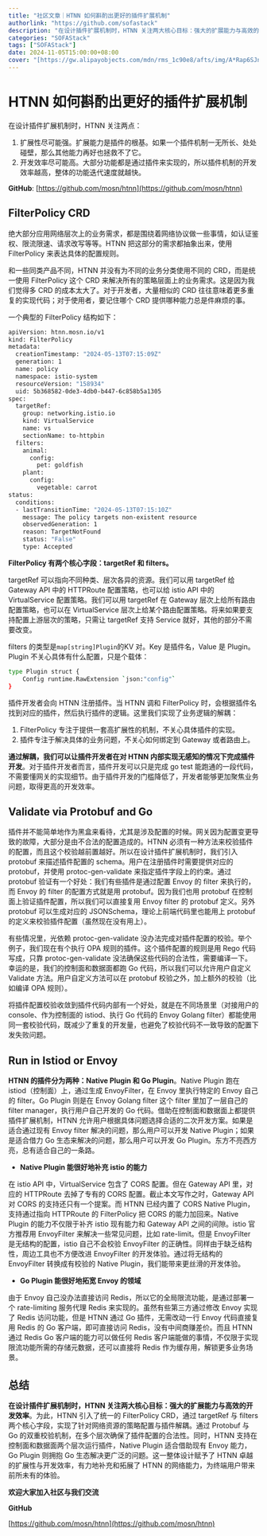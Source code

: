 ```yaml
---
title: "社区文章｜HTNN 如何斟酌出更好的插件扩展机制"
authorlink: "https://github.com/sofastack"
description: "在设计插件扩展机制时，HTNN 关注两大核心目标：强大的扩展能力与高效的开发效率。为此，HTNN 引入了统一的 FilterPolicy CRD，通过 targetRef 与 filters 两个核心字段，实现了针对网络资源的策略配置与插件解耦"
categories: "SOFAStack"
tags: ["SOFAStack"]
date: 2024-11-05T15:00:00+08:00
cover: "[https://gw.alipayobjects.com/mdn/rms_1c90e8/afts/img/A*Rap6SJnP9f0AAAAAAAAAAAAAARQnAQ](https://img.alicdn.com/imgextra/i3/O1CN01FFfozQ2803gDYqkjo_!!6000000007869-0-tps-1080-459.jpg)"
---
```


# HTNN 如何斟酌出更好的插件扩展机制

在设计插件扩展机制时，HTNN 关注两点：

1. 扩展性尽可能强。扩展能力是插件的根基。如果一个插件机制一无所长、处处碰壁，那么其他能力再好也拯救不了它。
2. 开发效率尽可能高。大部分功能都是通过插件来实现的，所以插件机制的开发效率越高，整体的功能迭代速度就越快。

**GitHub**: [https://github.com/mosn/htnn](https://github.com/mosn/htnn)

## FilterPolicy CRD

绝大部分应用网络层次上的业务需求，都是围绕着网络协议做一些事情，如认证鉴权、限流限速、请求改写等等。HTNN 把这部分的需求都抽象出来，使用 FilterPolicy 来表达具体的配置规则。

和一些同类产品不同，HTNN 并没有为不同的业务分类使用不同的 CRD，而是统一使用 FilterPolicy 这个 CRD 来解决所有的策略层面上的业务需求。这是因为我们觉得多 CRD 的成本太大了。对于开发者，大量相似的 CRD 往往意味着更多重复的实现代码；对于使用者，要记住哪个 CRD 提供哪种能力总是件麻烦的事。

一个典型的 FilterPolicy 结构如下：

```bash
apiVersion: htnn.mosn.io/v1
kind: FilterPolicy
metadata:
  creationTimestamp: "2024-05-13T07:15:09Z"
  generation: 1
  name: policy
  namespace: istio-system
  resourceVersion: "158934"
  uid: 5b368582-0de3-4db0-b447-6c858b5a1305
spec:
  targetRef:
    group: networking.istio.io
    kind: VirtualService
    name: vs
    sectionName: to-httpbin
  filters:
    animal:
      config:
        pet: goldfish
    plant:
      config:
        vegetable: carrot
status:
  conditions:
  - lastTransitionTime: "2024-05-13T07:15:10Z"
    message: The policy targets non-existent resource
    observedGeneration: 1
    reason: TargetNotFound
    status: "False"
    type: Accepted
```

**FilterPolicy 有两个核心字段：targetRef 和 filters。**

targetRef 可以指向不同种类、层次各异的资源。我们可以用 targetRef 给 Gateway API 中的 HTTPRoute 配置策略，也可以给 istio API 中的 VirtualService 配置策略。我们可以用 targetRef 在 Gateway 层次上给所有路由配置策略，也可以在 VirtualService 层次上给某个路由配置策略。将来如果要支持配置上游层次的策略，只需让 targetRef 支持 Service 就好，其他的部分不需要改变。

filters 的类型是`map[string]Plugin`的KV 对。Key 是插件名，Value 是 Plugin。Plugin 不关心具体有什么配置，只是个载体：

```bash
type Plugin struct {
    Config runtime.RawExtension `json:"config"`
}
```

插件开发者会向 HTNN 注册插件。当 HTNN 调和 FilterPolicy 时，会根据插件名找到对应的插件，然后执行插件的逻辑。这里我们实现了业务逻辑的解耦：

1. FilterPolicy 专注于提供一套高扩展性的机制，不关心具体插件的实现。
2. 插件专注于解决具体的业务问题，不关心如何绑定到 Gateway 或者路由上。

**通过解耦，我们可以让插件开发者在对 HTNN 内部实现无感知的情况下完成插件开发**。对于插件开发者而言，插件开发可以只是完成 go test 能跑通的一段代码，不需要懂网关的实现细节。由于插件开发的门槛降低了，开发者能够更加聚焦业务问题，取得更高的开发效率。

## Validate via Protobuf and Go

插件并不能简单地作为黑盒来看待，尤其是涉及配置的时候。网关因为配置变更导致的故障，大部分是由不合法的配置造成的。HTNN 必须有一种方法来校验插件的配置，而且这个校验越前置越好。所以在设计插件扩展机制时，我们引入 protobuf 来描述插件配置的 schema。用户在注册插件时需要提供对应的 protobuf，并使用 protoc-gen-validate 来指定插件字段上的约束。通过 protobuf 验证有一个好处：我们有些插件是通过配置 Envoy 的 filter 来执行的，而 Envoy 的 filter 的配置方式就是用 protobuf。因为我们也用 protobuf 在控制面上验证插件配置，所以我们可以直接复用 Envoy filter 的 protobuf 定义。另外 protobuf 可以生成对应的 JSONSchema，理论上前端代码里也能用上 protobuf 的定义来校验插件配置（虽然现在没有用上）。

有些情况里，光依赖 protoc-gen-validate 没办法完成对插件配置的校验。举个例子，我们现在有个执行 OPA 规则的插件。这个插件配置的规则是用 Rego 代码写成，只靠 protoc-gen-validate 没法确保这些代码的合法性，需要编译一下。幸运的是，我们的控制面和数据面都跑 Go 代码，所以我们可以允许用户自定义 Validate 方法。用户自定义方法可以在 protobuf 校验之外，加上额外的校验（比如编译 OPA 规则）。

将插件配置校验收敛到插件代码内部有一个好处，就是在不同场景里（对接用户的 console、作为控制面的 istiod、执行 Go 代码的 Envoy Golang filter）都能使用同一套校验代码，既减少了重复的开发量，也避免了校验代码不一致导致的配置下发失败问题。

## Run in Istiod or Envoy

**HTNN 的插件分为两种：Native Plugin 和 Go Plugin**。Native Plugin 跑在 istiod（控制面）上，通过生成 EnvoyFilter，在 Envoy 里执行特定的 Envoy 自己的 filter。Go Plugin 则是在 Envoy Golang filter 这个 filter 里加了一层自己的 filter manager，执行用户自己开发的 Go 代码。借助在控制面和数据面上都提供插件扩展机制，HTNN 允许用户根据具体问题选择合适的二次开发方案。如果是适合通过现有 Envoy filter 解决的问题，那么用户可以开发 Native Plugin；如果是适合借力 Go 生态来解决的问题，那么用户可以开发 Go Plugin。东方不亮西方亮，总有适合自己的一条路。

* **Native Plugin 能很好地补充 istio 的能力**

在 istio API 中，VirtualService 包含了 CORS 配置。但在 Gateway API 里，对应的 HTTPRoute 去掉了专有的 CORS 配置。截止本文写作之时，Gateway API 对 CORS 的支持还只有一个提案。而 HTNN 已经内置了 CORS Native Plugin，支持通过指向 HTTPRoute 的 FilterPolicy 把 CORS 的能力加回来。Native Plugin 的能力不仅限于补齐 istio 现有能力和 Gateway API 之间的间隙。istio 官方推荐用 EnvoyFilter 来解决一些常见问题，比如 rate-limit。但是 EnvoyFilter 是无结构的配置，istio 自己不会校验 EnvoyFilter 的正确性。同样由于缺乏结构性，周边工具也不方便改进 EnvoyFilter 的开发体验。通过将无结构的 EnvoyFilter 转换成有校验的 Native Plugin，我们能带来更丝滑的开发体验。

* **Go Plugin 能很好地拓宽 Envoy 的领域**

由于 Envoy 自己没办法直接访问 Redis，所以它的全局限流功能，是通过部署一个 rate-limiting 服务代理 Redis 来实现的。虽然有些第三方通过修改 Envoy 实现了 Redis 访问功能，但是 HTNN 通过 Go 插件，无需改动一行 Envoy 代码直接复用 Redis 的 Go 客户端，即可直接访问 Redis，没有中间商赚差价。而且 HTNN 通过 Redis Go 客户端的能力可以做任何 Redis 客户端能做的事情，不仅限于实现限流功能所需的存储元数据，还可以直接将 Redis 作为缓存用，解锁更多业务场景。

## 总结

**在设计插件扩展机制时，HTNN 关注两大核心目标：强大的扩展能力与高效的开发效率**。为此，HTNN 引入了统一的 FilterPolicy CRD，通过 targetRef 与 filters 两个核心字段，实现了针对网络资源的策略配置与插件解耦。通过 Protobuf 与 Go 的双重校验机制，在多个层次确保了插件配置的合法性。同时，HTNN 支持在控制面和数据面两个层次运行插件，Native Plugin 适合借助现有 Envoy 能力，Go Plugin 则拥抱 Go 生态解决更广泛的问题。这一整体设计赋予了 HTNN 卓越的扩展性与开发效率，有力地补充和拓展了 HTNN 的网络能力，为终端用户带来前所未有的体验。

**欢迎大家加入社区与我们交流**

**GitHub**

[https://github.com/mosn/htnn](https://github.com/mosn/htnn)
